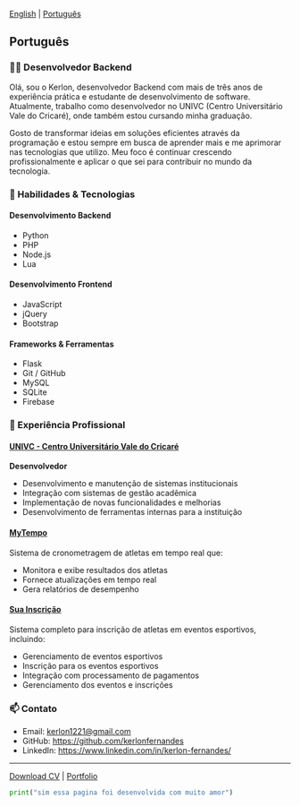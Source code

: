 [English](./?lang=en) | [Português](./?lang=pt)

<a name="português"></a>
## Português

### 👨‍💻 Desenvolvedor Backend

Olá, sou o Kerlon, desenvolvedor Backend com mais de três anos de experiência prática e estudante de desenvolvimento de software. Atualmente, trabalho como desenvolvedor no UNIVC (Centro Universitário Vale do Cricaré), onde também estou cursando minha graduação.

Gosto de transformar ideias em soluções eficientes através da programação e estou sempre em busca de aprender mais e me aprimorar nas tecnologias que utilizo. Meu foco é continuar crescendo profissionalmente e aplicar o que sei para contribuir no mundo da tecnologia.

### 🚀 Habilidades & Tecnologias

#### Desenvolvimento Backend
- Python
- PHP
- Node.js
- Lua

#### Desenvolvimento Frontend
- JavaScript
- jQuery
- Bootstrap

#### Frameworks & Ferramentas
- Flask
- Git / GitHub
- MySQL
- SQLite
- Firebase

### 💼 Experiência Profissional

#### <a href="https://univc.com.br" target="_blank">UNIVC - Centro Universitário Vale do Cricaré</a>
**Desenvolvedor**
- Desenvolvimento e manutenção de sistemas institucionais
- Integração com sistemas de gestão acadêmica
- Implementação de novas funcionalidades e melhorias
- Desenvolvimento de ferramentas internas para a instituição

#### <a href="https://mytempo.esp.br" target="_blank">MyTempo</a>
Sistema de cronometragem de atletas em tempo real que:

- Monitora e exibe resultados dos atletas
- Fornece atualizações em tempo real
- Gera relatórios de desempenho

#### <a href="https://suainscricao.com" target="_blank">Sua Inscrição</a>
Sistema completo para inscrição de atletas em eventos esportivos, incluindo:

- Gerenciamento de eventos esportivos
- Inscrição para os eventos esportivos
- Integração com processamento de pagamentos
- Gerenciamento dos eventos e inscrições


### 📫 Contato
- Email: <a href="mailto:kerlon1221@gmail.com">kerlon1221@gmail.com</a>
- GitHub: <a href="https://github.com/kerlonfernandes" target="_blank">https://github.com/kerlonfernandes</a>
- LinkedIn: <a href="https://www.linkedin.com/in/kerlon-fernandes/" target="_blank">https://www.linkedin.com/in/kerlon-fernandes/</a>

---

[Download CV](https://kerlon.com.br/assets/resumes/resume_pt-br.pdf) | <a href="https://kerlon.com.br/portifolio" target="_blank">Portfolio</a>

```python
print("sim essa pagina foi desenvolvida com muito amor")
```
